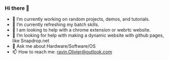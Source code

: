 ### Hi there 👋



- 🔭 I’m currently working on random projects, demos, and tutorials.
- 🌱 I’m currently refreshing my batch skills.
- 👯 I am looking to help with a chrome extension or webrtc website.
- 🤔 I’m looking for help with making a dynamic website with github pages, like Snapdrop.net
- 💬 Ask me about Hardware/Software/OS
- 📫 How to reach me: ravin.Olivier@outlook.com
